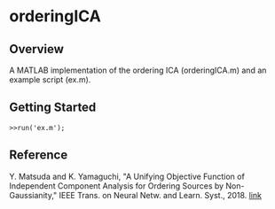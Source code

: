 # orderingICA

## Overview

A MATLAB implementation of the ordering ICA  (orderingICA.m) and an example script (ex.m).

## Getting Started
~~~
>>run('ex.m');
~~~

## Reference

Y. Matsuda and K. Yamaguchi, "A Unifying Objective Function of Independent Component Analysis for Ordering Sources by Non-Gaussianity," IEEE Trans. on Neural Netw. and Learn. Syst., 2018. [link](https://ieeexplore.ieee.org/abstract/document/8315152/)
